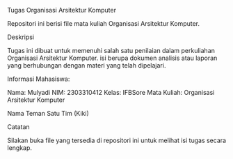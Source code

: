 Tugas Organisasi Arsitektur Komputer

Repositori ini berisi file mata kuliah Organisasi Arsitektur Komputer.

Deskripsi

Tugas ini dibuat untuk memenuhi salah satu penilaian dalam perkuliahan Organisasi Arsitektur Komputer.
isi berupa dokumen analisis atau laporan yang berhubungan dengan materi yang telah dipelajari. 

Informasi Mahasiswa:

Nama: Mulyadi
NIM: 2303310412
Kelas: IFBSore
Mata Kuliah: Organisasi Arsitektur Komputer

Nama Teman Satu Tim (Kiki)


Catatan

Silakan buka file yang tersedia di repositori ini untuk melihat isi tugas secara lengkap.

